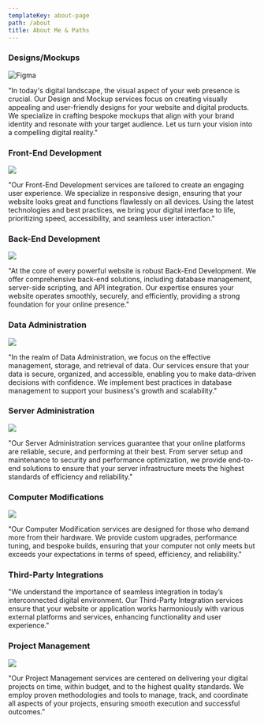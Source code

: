 ```yaml
---
templateKey: about-page
path: /about
title: About Me & Paths
---
```

### Designs/Mockups

![Figma](/img/figma.png "Use a little Figma to get the design juices flowing")

"In today's digital landscape, the visual aspect of your web presence is crucial. Our Design and Mockup services focus on creating visually appealing and user-friendly designs for your website and digital products. We specialize in crafting bespoke mockups that align with your brand identity and resonate with your target audience. Let us turn your vision into a compelling digital reality."

### Front-End Development

![](https://nifty-allen-f38d58.netlify.app/img/mpent.gif)

"Our Front-End Development services are tailored to create an engaging user experience. We specialize in responsive design, ensuring that your website looks great and functions flawlessly on all devices. Using the latest technologies and best practices, we bring your digital interface to life, prioritizing speed, accessibility, and seamless user interaction."

### Back-End Development

![](/img/backend.jpg)

"At the core of every powerful website is robust Back-End Development. We offer comprehensive back-end solutions, including database management, server-side scripting, and API integration. Our expertise ensures your website operates smoothly, securely, and efficiently, providing a strong foundation for your online presence."

### Data Administration

![](/img/db.png)

"In the realm of Data Administration, we focus on the effective management, storage, and retrieval of data. Our services ensure that your data is secure, organized, and accessible, enabling you to make data-driven decisions with confidence. We implement best practices in database management to support your business's growth and scalability."

### Server Administration

![](/img/server-admin.png)

"Our Server Administration services guarantee that your online platforms are reliable, secure, and performing at their best. From server setup and maintenance to security and performance optimization, we provide end-to-end solutions to ensure that your server infrastructure meets the highest standards of efficiency and reliability."

### Computer Modifications

![](/img/green.jpg)

"Our Computer Modification services are designed for those who demand more from their hardware. We provide custom upgrades, performance tuning, and bespoke builds, ensuring that your computer not only meets but exceeds your expectations in terms of speed, efficiency, and reliability."

### Third-Party Integrations

"We understand the importance of seamless integration in today’s interconnected digital environment. Our Third-Party Integration services ensure that your website or application works harmoniously with various external platforms and services, enhancing functionality and user experience."

### Project Management

![](/img/trello.png)

"Our Project Management services are centered on delivering your digital projects on time, within budget, and to the highest quality standards. We employ proven methodologies and tools to manage, track, and coordinate all aspects of your projects, ensuring smooth execution and successful outcomes."